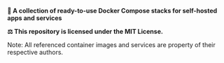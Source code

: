 **🐳 A collection of ready-to-use Docker Compose stacks for self-hosted apps and services**

**⚖️ This repository is licensed under the MIT License.** 

Note: All referenced container images and services are property of their respective authors.
